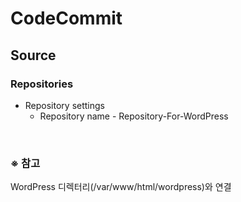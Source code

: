 # CodeCommit

## Source
### Repositories
- Repository settings
  - Repository name - Repository-For-WordPress

<br/>

### ※ 참고
WordPress 디렉터리(/var/www/html/wordpress)와 연결
